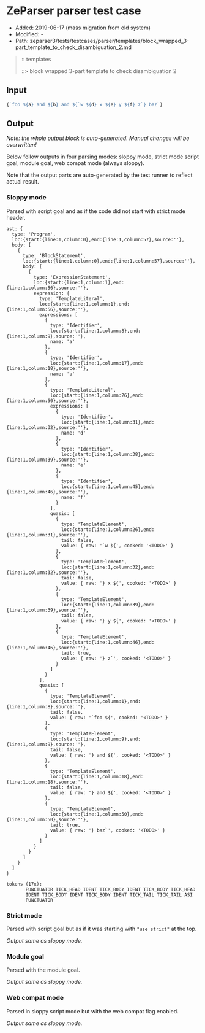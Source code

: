 # ZeParser parser test case

- Added: 2019-06-17 (mass migration from old system)
- Modified: -
- Path: zeparser3/tests/testcases/parser/templates/block_wrapped_3-part_template_to_check_disambiguation_2.md

> :: templates
>
> ::> block wrapped 3-part template to check disambiguation 2

## Input

`````js
{`foo ${a} and ${b} and ${`w ${d} x ${e} y ${f} z`} baz`}
`````

## Output

_Note: the whole output block is auto-generated. Manual changes will be overwritten!_

Below follow outputs in four parsing modes: sloppy mode, strict mode script goal, module goal, web compat mode (always sloppy).

Note that the output parts are auto-generated by the test runner to reflect actual result.

### Sloppy mode

Parsed with script goal and as if the code did not start with strict mode header.

`````
ast: {
  type: 'Program',
  loc:{start:{line:1,column:0},end:{line:1,column:57},source:''},
  body: [
    {
      type: 'BlockStatement',
      loc:{start:{line:1,column:0},end:{line:1,column:57},source:''},
      body: [
        {
          type: 'ExpressionStatement',
          loc:{start:{line:1,column:1},end:{line:1,column:56},source:''},
          expression: {
            type: 'TemplateLiteral',
            loc:{start:{line:1,column:1},end:{line:1,column:56},source:''},
            expressions: [
              {
                type: 'Identifier',
                loc:{start:{line:1,column:8},end:{line:1,column:9},source:''},
                name: 'a'
              },
              {
                type: 'Identifier',
                loc:{start:{line:1,column:17},end:{line:1,column:18},source:''},
                name: 'b'
              },
              {
                type: 'TemplateLiteral',
                loc:{start:{line:1,column:26},end:{line:1,column:50},source:''},
                expressions: [
                  {
                    type: 'Identifier',
                    loc:{start:{line:1,column:31},end:{line:1,column:32},source:''},
                    name: 'd'
                  },
                  {
                    type: 'Identifier',
                    loc:{start:{line:1,column:38},end:{line:1,column:39},source:''},
                    name: 'e'
                  },
                  {
                    type: 'Identifier',
                    loc:{start:{line:1,column:45},end:{line:1,column:46},source:''},
                    name: 'f'
                  }
                ],
                quasis: [
                  {
                    type: 'TemplateElement',
                    loc:{start:{line:1,column:26},end:{line:1,column:31},source:''},
                    tail: false,
                    value: { raw: '`w ${', cooked: '<TODO>' }
                  },
                  {
                    type: 'TemplateElement',
                    loc:{start:{line:1,column:32},end:{line:1,column:32},source:''},
                    tail: false,
                    value: { raw: '} x ${', cooked: '<TODO>' }
                  },
                  {
                    type: 'TemplateElement',
                    loc:{start:{line:1,column:39},end:{line:1,column:39},source:''},
                    tail: false,
                    value: { raw: '} y ${', cooked: '<TODO>' }
                  },
                  {
                    type: 'TemplateElement',
                    loc:{start:{line:1,column:46},end:{line:1,column:46},source:''},
                    tail: true,
                    value: { raw: '} z`', cooked: '<TODO>' }
                  }
                ]
              }
            ],
            quasis: [
              {
                type: 'TemplateElement',
                loc:{start:{line:1,column:1},end:{line:1,column:8},source:''},
                tail: false,
                value: { raw: '`foo ${', cooked: '<TODO>' }
              },
              {
                type: 'TemplateElement',
                loc:{start:{line:1,column:9},end:{line:1,column:9},source:''},
                tail: false,
                value: { raw: '} and ${', cooked: '<TODO>' }
              },
              {
                type: 'TemplateElement',
                loc:{start:{line:1,column:18},end:{line:1,column:18},source:''},
                tail: false,
                value: { raw: '} and ${', cooked: '<TODO>' }
              },
              {
                type: 'TemplateElement',
                loc:{start:{line:1,column:50},end:{line:1,column:50},source:''},
                tail: true,
                value: { raw: '} baz`', cooked: '<TODO>' }
              }
            ]
          }
        }
      ]
    }
  ]
}

tokens (17x):
       PUNCTUATOR TICK_HEAD IDENT TICK_BODY IDENT TICK_BODY TICK_HEAD
       IDENT TICK_BODY IDENT TICK_BODY IDENT TICK_TAIL TICK_TAIL ASI
       PUNCTUATOR
`````

### Strict mode

Parsed with script goal but as if it was starting with `"use strict"` at the top.

_Output same as sloppy mode._

### Module goal

Parsed with the module goal.

_Output same as sloppy mode._

### Web compat mode

Parsed in sloppy script mode but with the web compat flag enabled.

_Output same as sloppy mode._
